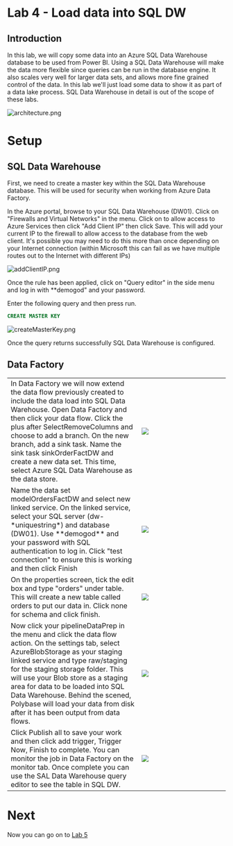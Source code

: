 # Lab 4 - Load data into SQL DW

## Introduction

In this lab, we will copy some data into an Azure SQL Data Warehouse database to be used from Power BI. Using a SQL Data Warehouse will make the data more flexible since queries can be run in the database engine. It also scales very well for larger data sets, and allows more fine grained control of the data. In this lab we'll just load some data to show it as part of a data lake process. SQL Data Warehouse in detail is out of the scope of these labs.

![architecture.png](images/architecture.png)

# Setup

## SQL Data Warehouse

First, we need to create a master key within the SQL Data Warehouse database. This will be used for security when working from Azure Data Factory.

In the Azure portal, browse to your SQL Data Warehouse (DW01). Click on "Firewalls and Virtual Networks" in the menu. Click on to allow access to Azure Services then click "Add Client IP" then click Save. This will add your current IP to the firewall to allow access to the database from the web client. It's possible you may need to do this more than once depending on your Internet connection (within Microsoft this can fail as we have multiple routes out to the Internet with different IPs)

![addClientIP.png](images/addClientIP.png)

Once the rule has been applied, click on "Query editor" in the side menu and log in with **demogod" and your password.

Enter the following query and then press run.

```SQL
CREATE MASTER KEY
```


![createMasterKey.png](images/createMasterKey.png)

Once the query returns successfully SQL Data Warehouse is configured.

## Data Factory

<table>
<col width="60%" />
<col width="40%" />
<tr>
<td style="width: 60%">In Data Factory we will now extend the data flow previously created to include the data load into SQL Data Warehouse. Open Data Factory and then click your data flow. Click the plus after SelectRemoveColumns and choose to add a branch. On the new branch, add a sink task. Name the sink task sinkOrderFactDW and create a new data set. This time, select Azure SQL Data Warehouse as the data store.</td>
<td style="width: 40%"><img src="images/datasetDW.png" /></td>
</tr>
<tr>
<td>Name the data set modelOrdersFactDW and select new linked service. On the linked service, select your SQL server (dw-*uniquestring*) and database (DW01). Use **demogod** and your password with SQL authentication to log in. Click "test connection" to ensure this is working and then click Finish</td>
<td><img src="images/dwLinkedService.png" /></td>
</tr>
<tr>
<td>On the properties screen, tick the edit box and type "orders" under table. This will create a new table called orders to put our data in. Click none for schema and click finish.</td>
<td><img src="images/datasetDW2.png" /></td>
</tr>
<tr>
<td>Now click your pipelineDataPrep in the menu and click the data flow action. On the settings tab, select AzureBlobStorage as your staging linked service and type raw/staging for the staging storage folder. This will use your Blob store as a staging area for data to be loaded into SQL Data Warehouse. Behind the scened, Polybase will load your data from disk after it has been output from data flows.</td>
<td><img src="images/staging.png" /></td>
</tr>
<tr>
<td>Click Publish all to save your work and then click add trigger, Trigger Now, Finish to complete. You can monitor the job in Data Factory on the monitor tab. Once complete you can use the SAL Data Warehouse query editor to see the table in SQL DW.</td>
<td><img src="images/dwtable.png" /></td>
</tr>
</table>

# Next

Now you can go on to [Lab 5](../Lab5/Lab5.md)